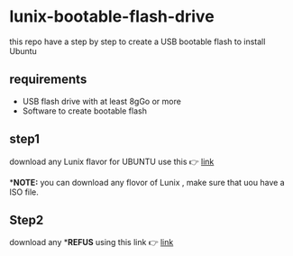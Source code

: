 # lunix-bootable-flash-drive
this repo have a step by step to create a USB bootable flash to install Ubuntu 


## requirements

 - USB flash drive with at least 8gGo or more 
 - Software to create bootable flash 

## step1
download any Lunix flavor  for UBUNTU use this :point_right: [link](https://ubuntu.com/download/desktop) 

***NOTE:** you can download any flovor of Lunix , make sure that uou have a ISO file. 
## Step2

download any ***REFUS** using this link :point_right: [link](https://rufus.ie/en/) 
